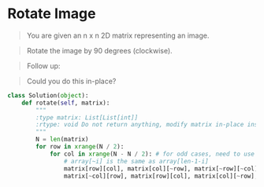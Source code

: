 # Rotate Image

> You are given an n x n 2D matrix representing an image.

> Rotate the image by 90 degrees (clockwise).

> Follow up:

> Could you do this in-place?

```Python
class Solution(object):
    def rotate(self, matrix):
        """
        :type matrix: List[List[int]]
        :rtype: void Do not return anything, modify matrix in-place instead.
        """
        N = len(matrix)
        for row in xrange(N / 2):
            for col in xrange(N - N / 2): # for odd cases, need to use N-N/2 instead of N/2
                # array[~i] is the same as array[len-1-i]
                matrix[row][col], matrix[col][~row], matrix[~row][~col], matrix[~col][row] = \
                matrix[~col][row], matrix[row][col], matrix[col][~row], matrix[~row][~col]
```
